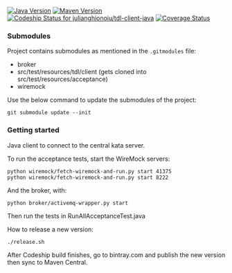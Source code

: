 [![Java Version](http://img.shields.io/badge/Java-1.8-blue.svg)](http://www.oracle.com/technetwork/java/javase/downloads/jdk8-downloads-2133151.html)
[![Maven Version](http://img.shields.io/maven-central/v/ro.ghionoiu/tdl-client-java.svg)](http://search.maven.org/#search%7Cgav%7C1%7Cg%3A%22ro.ghionoiu%22%20AND%20a%3A%22tdl-client-java%22)
[![Codeship Status for julianghionoiu/tdl-client-java](https://img.shields.io/codeship/da7ca170-097e-0133-70b1-36ea30c979a9.svg)](https://codeship.com/projects/90604)
[![Coverage Status](https://coveralls.io/repos/julianghionoiu/tdl-client-java/badge.svg?branch=master&service=github)](https://coveralls.io/github/julianghionoiu/tdl-client-java?branch=master)

### Submodules

Project contains submodules as mentioned in the `.gitmodules` file:

- broker
- src/test/resources/tdl/client (gets cloned into src/test/resources/acceptance)
- wiremock 

Use the below command to update the submodules of the project:

```
git submodule update --init
```

### Getting started

Java client to connect to the central kata server.

To run the acceptance tests, start the WireMock servers:
```
python wiremock/fetch-wiremock-and-run.py start 41375
python wiremock/fetch-wiremock-and-run.py start 8222
```

And the broker, with:
```
python broker/activemq-wrapper.py start
```

Then run the tests in RunAllAcceptanceTest.java

How to release a new version:
```bash
./release.sh
```

After Codeship build finishes, go to bintray.com and publish the new version then sync to Maven Central.
